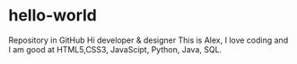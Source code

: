 # hello-world
Repository in GitHub
Hi developer & designer
This is Alex, 
I love coding and I am good at HTML5,CSS3, JavaScipt, Python, Java, SQL. 
